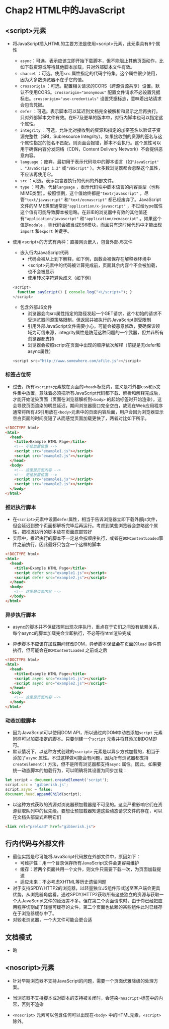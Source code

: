 # Chap2 HTML中的JavaScript

## \<script\>元素

* 将JavaScript插入HTML的主要方法是使用\<script\>元素，此元素具有8个属性
  * ``async``：可选。表示应该立即开始下载脚本，但不能阻止其他页面动作，比如下载资源或等待其他脚本加载，只对外部脚本文件有效。
  * `charset` ：可选。使用`src` 属性指定的代码字符集。这个属性很少使用，因为大多数浏览器不在乎它的值。
  * `crossorigin` ：可选。配置相关请求的CORS（跨源资源共享）设置。默认不使用CORS。`crossorigin="anonymous"` 配置文件请求不必设置凭据标志。`crossorigin="use-credentials"` 设置凭据标志，意味着出站请求会包含凭据。
  * `defer` ：可选。表示脚本可以延迟到文档完全被解析和显示之后再执行。只对外部脚本文件有效。在IE7及更早的版本中，对行内脚本也可以指定这个属性。
  * `integrity` ：可选。允许比对接收到的资源和指定的加密签名以验证子资源完整性（SRI，Subresource Integrity）。如果接收到的资源的签名与这个属性指定的签名不匹配，则页面会报错，脚本不会执行。这个属性可以用于确保内容分发网络（CDN，Content Delivery Network）不会提供恶意内容。
  * `language` ：废弃。最初用于表示代码块中的脚本语言（如`"JavaScript"` 、`"JavaScript 1.2"` 或`"VBScript"` ）。大多数浏览器都会忽略这个属性，不应该再使用它。
  * `src` ：可选。表示包含要执行的代码的外部文件。
  * `type` ：可选。代替`language` ，表示代码块中脚本语言的内容类型（也称MIME类型）。按照惯例，这个值始终都是`"text/javascript"` ，尽管`"text/javascript"` 和`"text/ecmascript"` 都已经废弃了。JavaScript文件的MIME类型通常是`"application/x-javascript"` ，不过给type属性这个值有可能导致脚本被忽略。在非IE的浏览器中有效的其他值还有`"application/javascript"` 和`"application/ecmascript"` 。如果这个值是`module` ，则代码会被当成ES6模块，而且只有这时候代码中才能出现`import` 和`export` 关键字。

* 使用\<script\>的方式有两种：直接网页嵌入，包含外部JS文件

  * 嵌入行内JavaScript代码
    * 代码会被从上到下解释，如下例，函数会被保存在解释器环境中
    * \<script\>元素中的代码被计算完成前，页面其余内容个不会被加载，也不会被显示
    * 使用转义字符避免歧义（如下例）

  ```javascript
  <script>
    function sayScript() { console.log("<\/script>"); }
  </script>
  ```

  * 包含外部JS文件
    * 浏览器会向src属性指定的路径发起一个GET请求，这个初始的请求不受浏览器同源策略限制，但返回并被执行的JavaScript则受限制
    * 引用外部JavaScript文件需要小心，可能会被恶意修改，要确保该领域为可信来源，integrity属性是防范这种问题的一个武器，但并非所有浏览器都支持
    * 浏览器会按照script在页面中出现的顺序依次解释（前提是无defer和async属性）

  ```javascript
  <script src="http://www.somewhere.com/afile.js"></script>
  ```

### 标签占位符

* 过去，所有``<script>``元素放在页面的``<head>``标签内，意义是将外部css和js文件集中放置，意味着必须把所有JavaScript代码都下载、解析和解释完成后，才能开始渲染页面（页面在浏览器解析到`<body>` 的起始标签时开始渲染）。这会导致页面渲染的明显延迟，期间浏览器窗口完全空白，故现在Web应用程序通常将所有JS引用放在``<body>``元素中的页面内容后面，用户会因为浏览器显示空白页面的时间变短了从而感觉页面加载更快了，两者对比如下所示。

```html
<!DOCTYPE html>
<html>
  <head>
  	<title>Example HTML Page</title>
    <!-- 不佳放置位置 -->
    <script src="example1.js"></script>
  	<script src="example2.js"></script>
  </head>
  <body>
  	<!-- 这里是页面内容 -->
    <!-- 更佳放置位置 -->
  	<script src="example1.js"></script>
  	<script src="example2.js"></script>
  </body>
</html>
```

### 推迟执行脚本

* 在``<script>``元素中设置``defer``属性，相当于告诉浏览器立即下载外部js文件，但会延迟到整个页面都解析完毕后再运行。考虑到某些浏览器会忽略这个属性，把推迟执行的脚本放在页面底部较好
* 实际中，推迟执行的脚本不一定总会按顺序执行，或者在``DOMContentLoaded``事件之前执行，因此最好只包含一个这样的脚本

```html
<!DOCTYPE html>
<html>
  <head>
  	<title>Example HTML Page</title>
  	<script defer src="example1.js"></script>
  	<script defer src="example2.js"></script>
  </head>
  <body>
  	<!-- 这里是页面内容 -->
  </body>
</html>
```

### 异步执行脚本

* async的脚本并不保证按照出现次序执行，重点在于它们之间没有依赖关系，每个async的脚本加载完会立即执行，不必等待html渲染完成

* 异步脚本不应该在加载期间修改DOM，异步脚本保证会在页面的`load` 事件前执行，但可能会在`DOMContentLoaded` 之前或之后

```html
<!DOCTYPE html>
<html>
  <head>
  	<title>Example HTML Page</title>
  	<script async src="example1.js"></script>
  	<script async src="example2.js"></script>
  </head>
  <body>
  	<!-- 这里是页面内容 -->
  </body>
</html>
```

### 动态加载脚本

* 因为JavaScript可以使用DOM API，所以通过向DOM中动态添加`script` 元素同样可以加载指定的脚本。只要创建一个`script` 元素并将其添加到DOM即可。
* 默认情况下，以这种方式创建的`<script>` 元素是以异步方式加载的，相当于添加了`async` 属性。不过这样做可能会有问题，因为所有浏览器都支持`createElement()` 方法，但不是所有浏览器都支持`async` 属性。因此，如果要统一动态脚本的加载行为，可以明确将其设置为同步加载：

```javascript
let script = document.createElement('script');
script.src = 'gibberish.js';
script.async = false;
document.head.appendChild(script);
```

* 以这种方式获取的资源对浏览器预加载器是不可见的。这会严重影响它们在资源获取队列中的优先级。要想让预加载器知道这些动态请求文件的存在，可以在文档头部显式声明它们

```html
<link rel="preload" href="gibberish.js">
```

## 行内代码与外部文件

* 最佳实践是尽可能将JavaScript代码放在外部文件中，原因如下：
  * 可维护性：用一个目录保存所有JavaScript文件会更容易维护
  * 缓存：若两个页面共用一个文件，则文件只需要下载一次，为页面加载提速
  * 适应未来：不必考虑XHTML等历史遗留问题
* 对于支持SPDY/HTTP2的浏览器，以轻量独立JS组件形式送至客户端会更具优势。从浏览器角度看，通过SPDY/HTTP2获取所有这些独立的资源与获取一个大JavaScript文件的延迟差不多。但在第二个页面请求时，由于你已经把应用程序切割成了轻量可缓存的文件，第二个页面也依赖的某些组件此时已经存在于浏览器缓存中了。
* 对较老浏览器，一个大文件可能会更合适

## 文档模式

* 略

## \<noscript\>元素

* 针对早期浏览器不支持JavaScript的问题，需要一个页面优雅降级的处理方案。

* 当浏览器不支持脚本或对脚本的支持被关闭时，会渲染``<noscript>``标签中的内容，否则不渲染

* `<noscript>` 元素可以包含任何可以出现在`<body>` 中的HTML元素，`<script>` 除外。